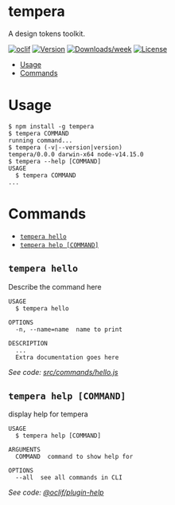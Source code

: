 # tempera

A design tokens toolkit.

[![oclif](https://img.shields.io/badge/cli-oclif-brightgreen.svg)](https://oclif.io)
[![Version](https://img.shields.io/npm/v/tempera.svg)](https://npmjs.org/package/tempera)
[![Downloads/week](https://img.shields.io/npm/dw/tempera.svg)](https://npmjs.org/package/tempera)
[![License](https://img.shields.io/npm/l/tempera.svg)](https://github.com/michaelmang/tempera/blob/master/package.json)

<!-- toc -->

- [Usage](#usage)
- [Commands](#commands)
<!-- tocstop -->

# Usage

<!-- usage -->

```sh-session
$ npm install -g tempera
$ tempera COMMAND
running command...
$ tempera (-v|--version|version)
tempera/0.0.0 darwin-x64 node-v14.15.0
$ tempera --help [COMMAND]
USAGE
  $ tempera COMMAND
...
```

<!-- usagestop -->

# Commands

<!-- commands -->

- [`tempera hello`](#tempera-hello)
- [`tempera help [COMMAND]`](#tempera-help-command)

## `tempera hello`

Describe the command here

```
USAGE
  $ tempera hello

OPTIONS
  -n, --name=name  name to print

DESCRIPTION
  ...
  Extra documentation goes here
```

_See code: [src/commands/hello.js](https://github.com/michaelmang/tempera/blob/v0.0.0/src/commands/hello.js)_

## `tempera help [COMMAND]`

display help for tempera

```
USAGE
  $ tempera help [COMMAND]

ARGUMENTS
  COMMAND  command to show help for

OPTIONS
  --all  see all commands in CLI
```

_See code: [@oclif/plugin-help](https://github.com/oclif/plugin-help/blob/v3.2.2/src/commands/help.ts)_

<!-- commandsstop -->
